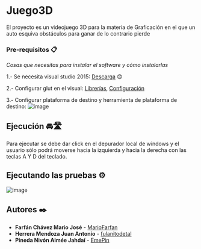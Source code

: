 # Juego3D
El proyecto es un videojuego 3D para la materia de Graficación en el que un auto esquiva obstáculos para ganar de lo contrario pierde




### Pre-requisitos 📋

_Cosas que necesitas para instalar el software y cómo instalarlas_

  1.- Se necesita visual studio 2015: [Descarga](https://github.com/Villanuevand) 😊
  
  2.- Configurar glut en el visual: [Librerías](https://www.opengl.org/resources/libraries/glut/glutdlls37beta.zip), [Configuración](https://github.com/EmePin/Juego3D/blob/main/glutVisualSC.pdf)
  
  3.- Configurar plataforma de destino y herramienta de plataforma de destino: 
  ![image](https://user-images.githubusercontent.com/57578552/171219132-851bb7d1-5d22-4772-b0a7-3cc42f981d5d.png)

  
## Ejecución 🚘🛣️

Para ejecutar se debe dar click en el depurador local de windows y el usuario sólo podrá moverse hacia la izquierda y hacia la derecha con las teclas A Y D del teclado.

## Ejecutando las pruebas ⚙️

![image](https://user-images.githubusercontent.com/57578552/171224115-43aa2ed3-8941-4240-87d6-f87ca9e0091e.png)


## Autores ✒️

* **Farfán Chávez Mario José** - [MarioFarfan](https://github.com/MarioFarfan)
* **Herrera Mendoza Juan Antonio** - [fulanitodetal](#fulanito-de-tal)
* **Pineda Nivón Aimée Jahdaí** - [EmePin](https://github.com/EmePin)





